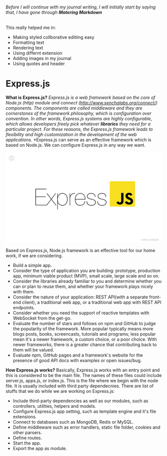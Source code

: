 ###### Before I will continue with my journal writing, I will initially start by saying that, I have gone through **Matering Markdown**
This really helped me in:
* Making styled collborative editiing easy
* Formatting text
* Rendering text
* Using differnt extension
* Adding images in my journal
* Using quotes and header

# Express.js
**What is Express.js?**
*Express.js is a web framework based on the core of Node.js (http) module and connect (http://www.senchalabs.org/connect/) components. The components are called middleware and they are cornerstones of the framework philosophy, which is configuration over convention.  In other words, Express.js systems are highly configurable, which allows developers freely pick whatever **libraries** they need for a particular project. For these reasons, the Express.js framework leads to flexibility and high customization in the development of the web applications.*
*Express.js can serve as an effective framework which is based on Node.js. We can configure Express.js in any way we want. 


![Express.js](Express.jpg)


Based on Express.js, Node.js  framework is an effective tool for our home work, if we are considering. 
* Build a simple app.
* Consider the type of application you are building: prototype, production app, minimum viable product (MVP), small scale, large scale and so on.
* Consider the libraries already familiar to you and determine whether you can or plan to reuse them, and whether your framework plays nicely with them.
* Consider the nature of your application: REST API(with a separate front-end client), a traditional web app, or a traditional web app with REST API endpoints.
* Consider whether you need the support of reactive templates with WebSocket from the get-go.
* Evaluate the number of stars and follows on npm and GitHub to judge the popularity of the framework. More popular typically means more blogs posts, books, screencasts, tutorials and programs; less popular mean it's a newer framework, a custom choice, or a poor choice. With newer frameworks, there is a greater chance that contributing back to them will be valued.
* Evaluate npm, GitHub pages and a framework's website for the presence of good API docs with examples or open issues/bug.

**How Express.js works?**
Basically, Express.js works with an entry point and this is considered to be the main file. The names of these files could include server.js, apps.js, or index.js. This is the file where we begin with the node file. It is usually included with third party dependecnies. There are list of stuffs that we do while we are working on Express.js:
* Include third-party dependencies as well as our modules, such as controllers, utilities, helpers and models.
* Configure Express.js app setting, such as template engine and it's file extensions.
* Connect to databases such as MongoDB, Redis or MySQL.
* Define middleware such as error handlers, static file folder, cookies and other parsers.
* Define routes.
* Start the app.
* Export the app as module.